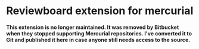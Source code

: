 # Reviewboard extension for mercurial

**This extension is no longer maintained. It was removed by Bitbucket when they stopped supporting Mercurial repositories. I've converted it to Git and published it here in case anyone still needs access to the source.**
